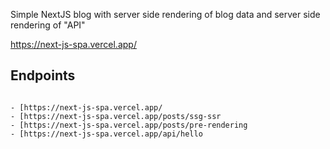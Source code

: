 Simple NextJS blog with server side rendering of blog data and server side rendering of "API" 

https://next-js-spa.vercel.app/

## Endpoints
```

- [https://next-js-spa.vercel.app/
- [https://next-js-spa.vercel.app/posts/ssg-ssr
- [https://next-js-spa.vercel.app/posts/pre-rendering
- [https://next-js-spa.vercel.app/api/hello
```

